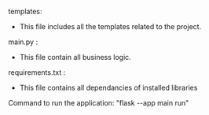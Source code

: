 templates:
- This file includes all the templates related to the project.

main.py :
- This file contain all business logic.

requirements.txt :
- This file contains all dependancies of installed libraries


Command to run the application:
"flask --app main run"